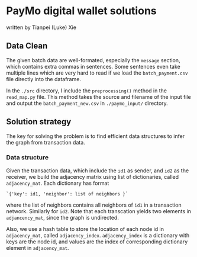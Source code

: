 # PayMo digital wallet solutions
   written by Tianpei (Luke) Xie

## Data Clean
The given batch data are well-formated, especially the `message` section, which contains extra commas in sentences. Some sentences even take multiple lines which are very hard to read if we load the `batch_payment.csv` file directly into the dataframe. 

In the `./src` directory, I include the `preprocessing()` method in the `read_map.py` file. This method takes the source and filename of the input file and output the `batch_payment_new.csv` in `./paymo_input/` directory. 


## Solution strategy
The key for solving the problem is to find efficient data structures to infer the graph from transaction data.  



### Data structure
Given the transaction data, which include the `id1` as sender, and `id2` as the receiver, we build the adjacency matrix using list of dictionaries, called `adjacency_mat`. Each dictionary has format 

	`{'key': id1, 'neighbor': list of neighbors }`

where the list of neighbors contains all neighbors of `id1` in a transaction network. Similarly for `id2`. Note that each transcation yields two elements in `adjancency_mat`, since the graph is undirected. 

Also, we use a hash table to store the location of each node id in `adjacency_mat`, called `adjacency_index`. `adjacency_index` is a dictionary with keys are the node id, and values are the index of corresponding dictionary element in `adjacency_mat`.

